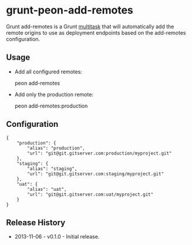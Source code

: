 # grunt-peon-add-remotes
Grunt add-remotes is a Grunt [multitask](http://gruntjs.com/creating-tasks#multi-tasks) that will automatically add the remote origins to use as deployment endpoints based on the add-remotes configuration.

## Usage

* Add all configured remotes:

    peon add-remotes

* Add only the production remote:

    peon add-remotes:production


## Configuration

```
{
    "production": {
        "alias": "production",
        "url": "git@git.gitserver.com:production/myproject.git"
    },
    "staging": {
        "alias": "staging",
        "url": "git@git.gitserver.com:staging/myproject.git"
    },
    "uat": {
        "alias": "uat",
        "url": "git@git.gitserver.com:uat/myproject.git"
    }
}

```


## Release History
 * 2013-11-06 - v0.1.0 - Initial release.